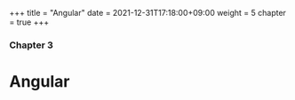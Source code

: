 +++
title = "Angular"
date = 2021-12-31T17:18:00+09:00
weight = 5
chapter = true
+++

### Chapter 3

# Angular

